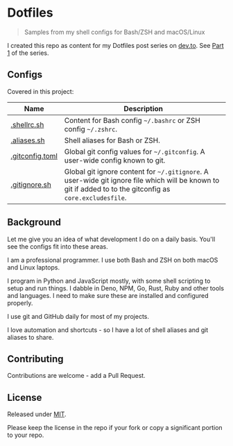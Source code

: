 # Dotfiles
> Samples from my shell configs for Bash/ZSH and macOS/Linux

I created this repo as content for my Dotfiles post series on [dev.to](https://dev.to). See [Part 1](https://dev.to/michaelcurrin/dotfiles-to-make-your-shell-awesome-1pa1) of the series.


## Configs

Covered in this project:

Name                                | Description
---                                 | ---
[.shellrc.sh](/.shellrc.sh)         | Content for Bash config `~/.bashrc` or ZSH config `~/.zshrc`. 
[.aliases.sh](/.aliases.sh)         | Shell aliases for Bash or ZSH. 
[.gitconfig.toml](/.gitconfig.toml) | Global git config values for `~/.gitconfig`. A user-wide config known to git.
[.gitignore.sh](/.gitignore.sh)     | Global git ignore content for `~/.gitignore`. A user-wide git ignore file which will be known to git if added to to the gitconfig as `core.excludesfile`.


## Background

Let me give you an idea of what development I do on a daily basis. You'll see the configs fit into these areas.

I am a professional programmer. I use both Bash and ZSH on both macOS and Linux laptops.

I program in Python and JavaScript mostly, with some shell scripting to setup and run things. I dabble in Deno, NPM, Go, Rust, Ruby and other tools and languages. I need to make sure these are installed and configured properly.

I use git and GitHub daily for most of my projects.

I love automation and shortcuts - so I have a lot of shell aliases and git aliases to share.


## Contributing

Contributions are welcome - add a Pull Request.


## License

Released under [MIT](/LICENSE).

Please keep the license in the repo if your fork or copy a significant portion to your repo.
